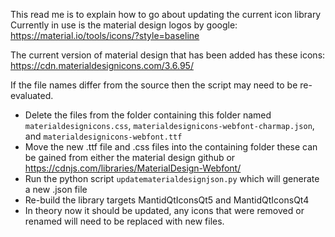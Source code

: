 This read me is to explain how to go about updating the current icon library
Currently in use is the material design logos by google: https://material.io/tools/icons/?style=baseline

The current version of material design that has been added has these icons: https://cdn.materialdesignicons.com/3.6.95/

If the file names differ from the source then the script may need to be re-evaluated.

- Delete the files from the folder containing this folder named `materialdesignicons.css`, `materialdesignicons-webfont-charmap.json`, and `materialdesignicons-webfont.ttf`
- Move the new .ttf file and .css files into the containing folder these can be gained from either the material design github or https://cdnjs.com/libraries/MaterialDesign-Webfont/
- Run the python script `updatematerialdesignjson.py` which will generate a new .json file
- Re-build the library targets MantidQtIconsQt5 and MantidQtIconsQt4
- In theory now it should be updated, any icons that were removed or renamed will need to be replaced with new files.